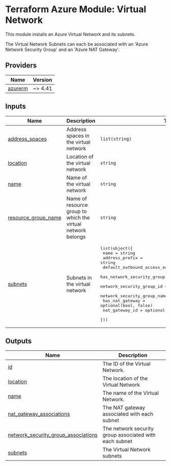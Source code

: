<!-- BEGIN_TF_DOCS -->
# Terraform Azure Module: Virtual Network

This module installs an Azure Virtual Network and its subnets.

The Virtual Network Subnets can each be associated with an 'Azure Network Security Group'
and an 'Azure NAT Gateway'.

## Providers

| Name | Version |
|------|---------|
| <a name="provider_azurerm"></a> [azurerm](#provider\_azurerm) | ~> 4.41 |

## Inputs

| Name | Description | Type | Default | Required |
|------|-------------|------|---------|:--------:|
| <a name="input_address_spaces"></a> [address\_spaces](#input\_address\_spaces) | Address spaces in the virtual network | `list(string)` | n/a | yes |
| <a name="input_location"></a> [location](#input\_location) | Location of the virtual network | `string` | n/a | yes |
| <a name="input_name"></a> [name](#input\_name) | Name of the virtual network | `string` | n/a | yes |
| <a name="input_resource_group_name"></a> [resource\_group\_name](#input\_resource\_group\_name) | Name of resource group to which the virtual network belongs | `string` | n/a | yes |
| <a name="input_subnets"></a> [subnets](#input\_subnets) | Subnets in the virtual network | <pre>list(object({<br/>    name                            = string<br/>    address_prefix                  = string<br/>    default_outbound_access_enabled = optional(bool, false)<br/>    has_network_security_group      = optional(bool, false)<br/>    network_security_group_id       = optional(string)<br/>    network_security_group_name     = optional(string)<br/>    has_nat_gateway                 = optional(bool, false)<br/>    nat_gateway_id                  = optional(string)<br/>  }))</pre> | n/a | yes |

## Outputs

| Name | Description |
|------|-------------|
| <a name="output_id"></a> [id](#output\_id) | The ID of the Virtual Network. |
| <a name="output_location"></a> [location](#output\_location) | The location of the Virtual Network |
| <a name="output_name"></a> [name](#output\_name) | The name of the Virtual Network. |
| <a name="output_nat_gateway_associations"></a> [nat\_gateway\_associations](#output\_nat\_gateway\_associations) | The NAT gateway associated with each subnet |
| <a name="output_network_security_group_associations"></a> [network\_security\_group\_associations](#output\_network\_security\_group\_associations) | The network security group associated with each subnet |
| <a name="output_subnets"></a> [subnets](#output\_subnets) | The Virtual Network subnets |
<!-- END_TF_DOCS -->